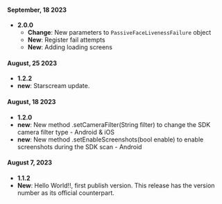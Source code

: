 #### September, 18 2023

- **2.0.0**
  - **Change**: New parameters to `PassiveFaceLivenessFailure` object
  - **New**: Register fail attempts
  - **New**: Adding loading screens

#### August, 25 2023

- **1.2.2**
- **new**: Starscream update.

#### August, 18 2023

- **1.2.0**
- **new**: New method .setCameraFilter(String filter) to change the SDK camera filter type - Android & iOS
- **new**: New method .setEnableScreenshots(bool enable) to enable screenshots during the SDK scan - Android

#### August 7, 2023

- **1.1.2**
- **New**: Hello World!!, first publish version. This release has the version number as its official counterpart.
